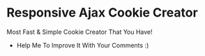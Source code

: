 # Responsive Ajax Cookie Creator
Most Fast &amp; Simple Cookie Creator That You Have!

* Help Me To Improve It With Your Comments :)
